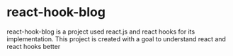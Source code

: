# react-hook-blog
react-hook-blog is a project used react.js and react hooks for its implementation. This project is created with a goal to understand react and react hooks better
